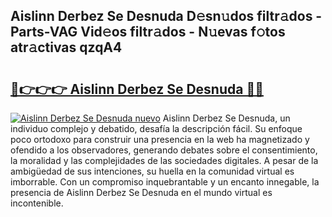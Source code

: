 ## Aislinn Derbez Se Desnuda D𝚎sn𝚞dos filtr𝚊dos - Parts-VAG Vid𝚎os filtr𝚊dos - N𝚞evas f𝚘tos atr𝚊ctivas qzqA4

# <h2><a href="http://mba01ux.tromn.icu/?c=Aislinn+Derbez+Se+Desnuda">🔗👉👉👉 Aislinn Derbez Se Desnuda 🔗🔗</a></h2>

[![Aislinn Derbez Se Desnuda nuevo](https://i.imgur.com/pEAQMta.gif)](http://mba01ux.tromn.icu/?c=Aislinn+Derbez+Se+Desnuda)
Aislinn Derbez Se Desnuda, un individuo complejo y debatido, desafía la descripción fácil. Su enfoque poco ortodoxo para construir una presencia en la web ha magnetizado y ofendido a los observadores, generando debates sobre el consentimiento, la moralidad y las complejidades de las sociedades digitales. A pesar de la ambigüedad de sus intenciones, su huella en la comunidad virtual es imborrable. Con un compromiso inquebrantable y un encanto innegable, la presencia de Aislinn Derbez Se Desnuda en el mundo virtual es incontenible.
